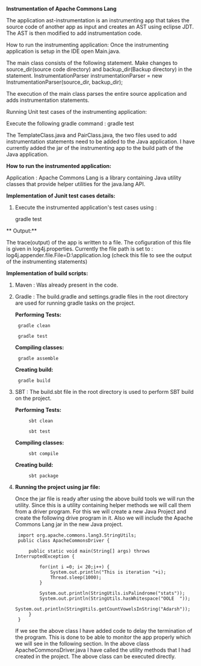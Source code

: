 **Instrumentation of Apache Commons Lang**
 
The application ast-instrumentation is an instrumenting app that takes the source code of another app as input and creates an AST using eclipse JDT. The AST is then modified to add instrumentation code. 

How to run the instrumenting application:
Once the instrumenting application is setup in the IDE open Main.java.

The main class consists of the following statement. Make changes to source_dir(source code directory) and backup_dir(Backup directory) in the statement.
    InstrumentationParser instrumentationParser = new InstrumentationParser(source_dir, backup_dir);

The execution of the main class parses the entire source application and adds instrumentation statements.

Running Unit test cases of the instrumenting application:

Execute the following gradle command : 
    gradle test


The TemplateClass.java and PairClass.java, the two files used to add instrumentation statements need to be added to the Java application. 
I have currently added the jar of the instrumenting app to the build path of the Java application.





**How to run the instrumented application:**

Application : Apache Commons Lang is a library containing Java utility classes that provide helper utilities for the java.lang API.

**Implementation of Junit test cases details:**

1. Execute the instrumented application's test cases using :

    gradle test
    
** Output:**
    
The trace(output) of the app is written to a file. The cofiguration of this file is given in log4j.properties. Currently the file path is set to :
        log4j.appender.file.File=D:\\application.log (check this file to see the output of the instrumenting statements)
        
        
        
	
	
**Implementation of build scripts:**

1. Maven : Was already present in the code.

2. Gradle : The build.gradle and settings.gradle files in the root directory are used
for running gradle tasks on the project.

   **Performing Tests:**
   
        gradle clean
        
        gradle test
	
   **Compiling classes:**
   
        gradle assemble
    
   **Creating build:**
    
        gradle build
      

3. SBT : The build.sbt file in the root directory is used to perform SBT build on the project.

    **Performing Tests:**
       
            sbt clean
            
            sbt test
    	
    **Compiling classes:**
       
            sbt compile
        
    **Creating build:**
        
            sbt package
        
4. **Running the project using jar file:**

    Once the jar file is ready after using the above build tools we will run the utility.
    Since this is a utility containing helper methods we will call them from a driver program. 
    For this we will create a new Java Project and create the following drive program in it. 
    Also we will include the Apache Commons Lang jar in the new Java project.
    
        import org.apache.commons.lang3.StringUtils;
        public class ApacheCommonsDriver {
        
            public static void main(String[] args) throws InterruptedException {
        
                for(int i =0; i< 20;i++) {
                    System.out.println("This is iteration "+i);
                    Thread.sleep(1000);
                }
        
                System.out.println(StringUtils.isPalindrome("stats"));
                System.out.println(StringUtils.hasWhitespace("OOLE  "));
                System.out.println(StringUtils.getCountVowelsInString("Adarsh"));
            }
        }


    If we see the above class I have added code to delay the termination of the program. 
    This is done to be able to monitor the app properly which we will see in the following section.
    In the above class ApacheCommonsDriver.java I have called the utility methods that I had created in the project.
    The above class can be executed directly.
    

    
            
            
         
     
    
    


